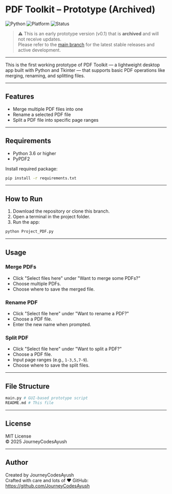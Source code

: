 # PDF Toolkit – Prototype (Archived)

![Python](https://img.shields.io/badge/python-3.6%2B-blue) ![Platform](https://img.shields.io/badge/platform-Windows--Linux--macOS-lightgrey)  ![Status](https://img.shields.io/badge/status-archived-lightgrey)

> ⚠️ This is an early prototype version (v0.1) that is **archived** and will not receive updates.  
> Please refer to the [main branch](https://github.com/JourneyCodesAyush) for the latest stable releases and active development.

---

This is the first working prototype of PDF Toolkit — a lightweight desktop app built with Python and Tkinter — that supports basic PDF operations like merging, renaming, and splitting files.

---

## Features

- Merge multiple PDF files into one
- Rename a selected PDF file
- Split a PDF file into specific page ranges

---

## Requirements

- Python 3.6 or higher
- PyPDF2

Install required package:

```bash
pip install -r requirements.txt
```

---

## How to Run

1. Download the repository or clone this branch.
2. Open a terminal in the project folder.
3. Run the app:


```bash
python Project_PDF.py
```

---

## Usage

### Merge PDFs
- Click "Select files here" under "Want to merge some PDFs?"
- Choose multiple PDFs.
- Choose where to save the merged file.

### Rename PDF
- Click "Select file here" under "Want to rename a PDF?"
- Choose a PDF file.
- Enter the new name when prompted.

### Split PDF
- Click "Select file here" under "Want to split a PDF?"
- Choose a PDF file.
- Input page ranges (e.g., `1-3,5,7-9`).
- Choose where to save the split files.

---

## File Structure

``` python
main.py # GUI-based prototype script
README.md # This file
```

---

## License

MIT License  
© 2025 JourneyCodesAyush

---

## Author

Created by JourneyCodesAyush  
Crafted with care and lots of ❤️ 
GitHub: https://github.com/JourneyCodesAyush